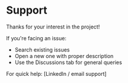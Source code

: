 # Support

Thanks for your interest in the project!

If you're facing an issue:
- Search existing issues
- Open a new one with proper description
- Use the Discussions tab for general queries

For quick help: [LinkedIn / email support]
